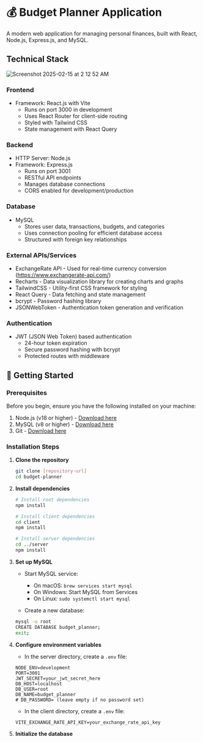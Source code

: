 # 💰 Budget Planner Application

A modern web application for managing personal finances, built with React, Node.js, Express.js, and MySQL.

## Technical Stack

![Screenshot 2025-02-15 at 2 12 52 AM](https://github.com/user-attachments/assets/132de664-3e6f-4ccb-973f-2baa8d335052)

### Frontend
- Framework: React.js with Vite
  - Runs on port 3000 in development
  - Uses React Router for client-side routing
  - Styled with Tailwind CSS
  - State management with React Query

### Backend
- HTTP Server: Node.js
- Framework: Express.js
  - Runs on port 3001
  - RESTful API endpoints
  - Manages database connections
  - CORS enabled for development/production

### Database
- MySQL
  - Stores user data, transactions, budgets, and categories
  - Uses connection pooling for efficient database access
  - Structured with foreign key relationships

### External APIs/Services
- ExchangeRate API - Used for real-time currency conversion (https://www.exchangerate-api.com/)
- Recharts - Data visualization library for creating charts and graphs
- TailwindCSS - Utility-first CSS framework for styling
- React Query - Data fetching and state management
- bcrypt - Password hashing library
- JSONWebToken - Authentication token generation and verification

### Authentication
- JWT (JSON Web Token) based authentication
  - 24-hour token expiration
  - Secure password hashing with bcrypt
  - Protected routes with middleware

## 🚀 Getting Started

### Prerequisites

Before you begin, ensure you have the following installed on your machine:

1. Node.js (v18 or higher) - [Download here](https://nodejs.org/)
2. MySQL (v8 or higher) - [Download here](https://dev.mysql.com/downloads/)
3. Git - [Download here](https://git-scm.com/downloads)

### Installation Steps

1. **Clone the repository**
   ```bash
   git clone [repository-url]
   cd budget-planner
   ```

2. **Install dependencies**
   ```bash
   # Install root dependencies
   npm install

   # Install client dependencies
   cd client
   npm install

   # Install server dependencies
   cd ../server
   npm install
   ```

3. **Set up MySQL**
   - Start MySQL service:
     - On macOS: `brew services start mysql`
     - On Windows: Start MySQL from Services
     - On Linux: `sudo systemctl start mysql`
   
   - Create a new database:
   ```bash
   mysql -u root
   CREATE DATABASE budget_planner;
   exit;
   ```

4. **Configure environment variables**
   - In the server directory, create a `.env` file:
   ```env
   NODE_ENV=development
   PORT=3001
   JWT_SECRET=your_jwt_secret_here
   DB_HOST=localhost
   DB_USER=root
   DB_NAME=budget_planner
   # DB_PASSWORD= (leave empty if no password set)
   ```

   - In the client directory, create a `.env` file:
   ```env
   VITE_EXCHANGE_RATE_API_KEY=your_exchange_rate_api_key
   ```

5. **Initialize the database**
   ```